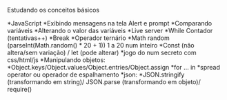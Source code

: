 Estudando os conceitos básicos

*JavaScript
*Exibindo mensagens na tela Alert e prompt 
*Comparando variáveis 
*Alterando o valor das variáveis 
*Live server 
*While Contador (tentativas++) 
*Break 
*Operador ternário 
*Math random (parseInt(Math.random() * 20 + 1)) 1 a 20 num inteiro 
*Const (não altera/sem variação) / let (pode alterar) 
*jogo do num secreto com css/html/js 
*Manipulando objetos: *Object.keys/Object.values/Object.entries/Object.assign
*for … in
*spread operator ou operador de espalhamento
*json: *JSON.stringify (transformando em string)/ JSON.parse (transformando em objeto)/ require()
